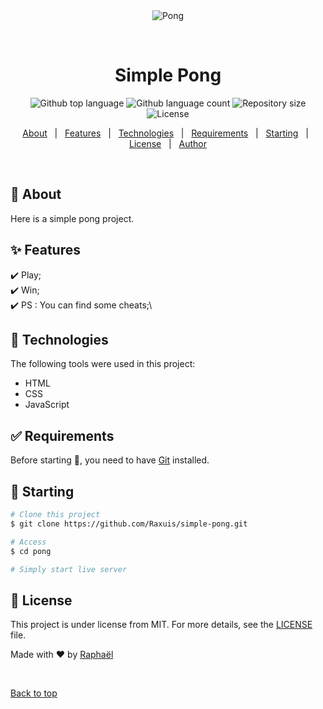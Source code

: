 <div align="center" id="top"> 
  <img src="https://www.imaginarycloud.com/blog/content/images/size/w754/2019/02/Pong.jpg" alt="Pong" />

  &#xa0;

  <!-- <a href="https://simple-pong.netlify.app">Demo</a> -->
</div>

<h1 align="center">Simple Pong</h1>

<p align="center">
  <img alt="Github top language" src="https://img.shields.io/github/languages/top/Raxuis/simple-pong?color=56BEB8">

  <img alt="Github language count" src="https://img.shields.io/github/languages/count/Raxuis/simple-pong?color=56BEB8">

  <img alt="Repository size" src="https://img.shields.io/github/repo-size/Raxuis/simple-pong?color=56BEB8">

  <img alt="License" src="https://img.shields.io/github/license/Raxuis/simple-pong?color=56BEB8">

  <!-- <img alt="Github issues" src="https://img.shields.io/github/issues/Raxuis/simple-pong?color=56BEB8" /> -->

  <!-- <img alt="Github forks" src="https://img.shields.io/github/forks/Raxuis/simple-pong?color=56BEB8" /> -->

  <!-- <img alt="Github stars" src="https://img.shields.io/github/stars/Raxuis/simple-pong?color=56BEB8" /> -->
</p>

<!-- Status -->

<!-- <h4 align="center"> 
	🚧  Pong 🚀 Under construction...  🚧
</h4> 

<hr> -->

<p align="center">
  <a href="#dart-about">About</a> &#xa0; | &#xa0; 
  <a href="#sparkles-features">Features</a> &#xa0; | &#xa0;
  <a href="#rocket-technologies">Technologies</a> &#xa0; | &#xa0;
  <a href="#white_check_mark-requirements">Requirements</a> &#xa0; | &#xa0;
  <a href="#checkered_flag-starting">Starting</a> &#xa0; | &#xa0;
  <a href="#memo-license">License</a> &#xa0; | &#xa0;
  <a href="https://github.com/Raxuis" target="_blank">Author</a>
</p>

<br>

## :dart: About ##

Here is a simple pong project.

## :sparkles: Features ##

:heavy_check_mark: Play;\
:heavy_check_mark: Win;\
:heavy_check_mark: PS : You can find some cheats;\

## :rocket: Technologies ##

The following tools were used in this project:

- HTML
- CSS
- JavaScript

## :white_check_mark: Requirements ##

Before starting :checkered_flag:, you need to have [Git](https://git-scm.com) installed.

## :checkered_flag: Starting ##

```bash
# Clone this project
$ git clone https://github.com/Raxuis/simple-pong.git

# Access
$ cd pong

# Simply start live server
```

## :memo: License ##

This project is under license from MIT. For more details, see the [LICENSE](LICENSE.md) file.


Made with :heart: by <a href="https://github.com/Raxuis" target="_blank">Raphaël</a>

&#xa0;

<a href="#top">Back to top</a>
